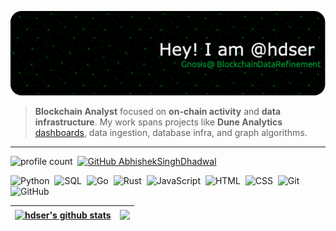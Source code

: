 ![Header](./github-header-image_2.png)

> **Blockchain Analyst** focused on **on-chain activity** and **data infrastructure**. My work spans projects like **Dune Analytics** [dashboards](your-dune-dashboard-link), data ingestion, database infra, and graph algorithms.

---

![profile count](https://komarev.com/ghpvc/?username=hdser&color=red)&nbsp;
[![GitHub AbhishekSinghDhadwal](https://img.shields.io/github/followers/hdser?label=follow&style=social)](https://github.com/AbhishekSinghDhadwal)&nbsp;

![Python](https://img.shields.io/badge/-Python-05122A?style=flat&logo=python)&nbsp;
![SQL](https://img.shields.io/badge/-SQL-05122A?style=flat&logo=sql)&nbsp;
![Go](https://img.shields.io/badge/-Go-05122A?style=flat&logo=go&logoColor=A8B9CC)&nbsp;
![Rust](https://img.shields.io/badge/-Rust-05122A?style=flat&logo=rust%2B%2B&logoColor=00599C)&nbsp;
![JavaScript](https://img.shields.io/badge/-JavaScript-05122A?style=flat&logo=javascript)&nbsp;
![HTML](https://img.shields.io/badge/-HTML-05122A?style=flat&logo=HTML5)&nbsp;
![CSS](https://img.shields.io/badge/-CSS-05122A?style=flat&logo=CSS3&logoColor=1572B6)&nbsp;
![Git](https://img.shields.io/badge/-Git-05122A?style=flat&logo=git)&nbsp;
![GitHub](https://img.shields.io/badge/-GitHub-05122A?style=flat&logo=github)&nbsp;


| <a href="https://github.com/hdser/github-readme-stats"><img align="center" src="https://github-readme-stats.vercel.app/api?username=hdser&show_icons=true&include_all_commits=true&theme=transparent&hide_border=true" alt="hdser's github stats" /></a> | <a href="https://github.com/hdser/github-readme-stats"><img align="center" src="https://github-readme-stats.vercel.app/api/top-langs/?username=hdser&layout=compact&theme=transparent&hide_border=true" /></a> |
| ------------- | ------------- |


<!---
hdser/hdser is a ✨ special ✨ repository because its `README.md` (this file) appears on your GitHub profile.
--->
